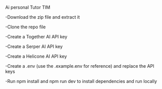 Ai personal Tutor TIM

-Download the zip file and extract it

-Clone the repo file 

-Create a Together AI API key 

-Create a Serper AI API key

-Create a Helicone AI API key

-Create a .env (use the .example.env for reference) and replace the API keys

-Run npm install and npm run dev to install dependencies and run locally
